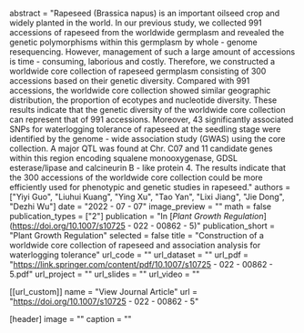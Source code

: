 abstract = "Rapeseed (Brassica napus) is an important oilseed crop and widely planted in the world. In our previous study, we collected 991 accessions of rapeseed from the worldwide germplasm and revealed the genetic polymorphisms within this germplasm by whole - genome resequencing. However, management of such a large amount of accessions is time - consuming, laborious and costly. Therefore, we constructed a worldwide core collection of rapeseed germplasm consisting of 300 accessions based on their genetic diversity. Compared with 991 accessions, the worldwide core collection showed similar geographic distribution, the proportion of ecotypes and nucleotide diversity. These results indicate that the genetic diversity of the worldwide core collection can represent that of 991 accessions. Moreover, 43 significantly associated SNPs for waterlogging tolerance of rapeseed at the seedling stage were identified by the genome - wide association study (GWAS) using the core collection. A major QTL was found at Chr. C07 and 11 candidate genes within this region encoding squalene monooxygenase, GDSL esterase/lipase and calcineurin B - like protein 4. The results indicate that the 300 accessions of the worldwide core collection could be more efficiently used for phenotypic and genetic studies in rapeseed."
authors = ["Yiyi Guo", "Liuhui Kuang", "Ying Xu", "Tao Yan", "Lixi Jiang", "Jie Dong", "Dezhi Wu"]
date = "2022 - 07 - 07"
image_preview = ""
math = false
publication_types = ["2"]
publication = "In [*Plant Growth Regulation*](https://doi.org/10.1007/s10725 - 022 - 00862 - 5)"
publication_short = "Plant Growth Regulation"
selected = false
title = "Construction of a worldwide core collection of rapeseed and association analysis for waterlogging tolerance"
url_code = ""
url_dataset = ""
url_pdf = "https://link.springer.com/content/pdf/10.1007/s10725 - 022 - 00862 - 5.pdf"
url_project = ""
url_slides = ""
url_video = ""

[[url_custom]]
name = "View Journal Article"
url = "https://doi.org/10.1007/s10725 - 022 - 00862 - 5"

[header]
image = ""
caption = ""